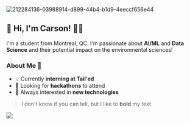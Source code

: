![212284136-03988914-d899-44b4-b1d9-4eeccf656e44](https://github.com/carsonSgit/carsonSgit/assets/92652800/6cdcbdc9-78e7-4e1a-ab11-e9fe3cb9e622)

## 👋 Hi, I'm Carson! 👨‍💻
I'm a student from Montreal, QC. I'm passionate about **AI/ML** and **Data Science** and their potential impact on the environmental sciences!

### About Me 🌟
- 💡 Currently **interning at Tail'ed**
- 🌱 Looking for **hackathons** to attend
- 🎯 Always interested in **new technologies**

> I don't know if you can tell, but I like to **bold** my text

<img src="https://komarev.com/ghpvc/?username=carsonSgit&&style=flat-square" align="center" />
